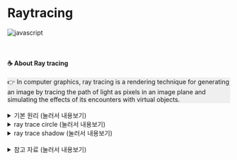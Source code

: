 # Raytracing
![javascript](https://img.shields.io/badge/Language-javascript-blue?logo=javascript)

<br>

#### ☕ About Ray tracing
<div style="background-color: #efefef">
👉 In computer graphics, ray tracing is a rendering technique for generating an image by tracing the path of light as pixels in an image plane and simulating the effects of its encounters with virtual objects.
</div>

<br>

<details>
<summary> 기본 원리  (눌러서 내용보기) </summary>
<div markdown="1">

##### 🌼 raytrace_method 1
![raytrace_method](./img/raytrace_method.PNG)

##### 🌼 raytrace_method 2
![raytrace_method2](./img/raytrace_method2.PNG)

</div>
</details>

<details>
<summary> ray trace circle  (눌러서 내용보기) </summary>
<div markdown="1">

##### 🌼 raytrace_component
![raytrace_component](./img/raytrace_component.PNG)

##### 🌼 raytrace_circle
![raytrace_circle](./img/raytrace_circle.PNG)

</div>
</details>

<details>
<summary> ray trace shadow  (눌러서 내용보기) </summary>
<div markdown="1">

##### 🌼 Raytrace Shadow
![raytrace_shadow](./img/raytrace_shadow.PNG)
![raytrace_shadow_light](./img/raytrace_shadow_light.PNG)

##### 🌼 Raytrace Shadow consider reflection light && phong
![raytrace_shadow_reflect_light](./img/raytrace_shadow_reflect_light.PNG)
![raytrace_shadow_phong](./img/raytrace_shadow_phong.PNG)

</div>
</details>

<br>

<details>
<summary> 참고 자료  (눌러서 내용보기) </summary>
<div markdown="1">

##### 🌼 [Simple Ray Tracing 1/4](https://youtu.be/mVD_p7KGfBc)
##### 🌼 [Simple Ray Tracing 2/4](https://youtu.be/i1MYvwgJxSk)
##### 🌼 [Simple Ray Tracing 3/4](https://youtu.be/_rNg5RkHeHU)

</div>
</details>
